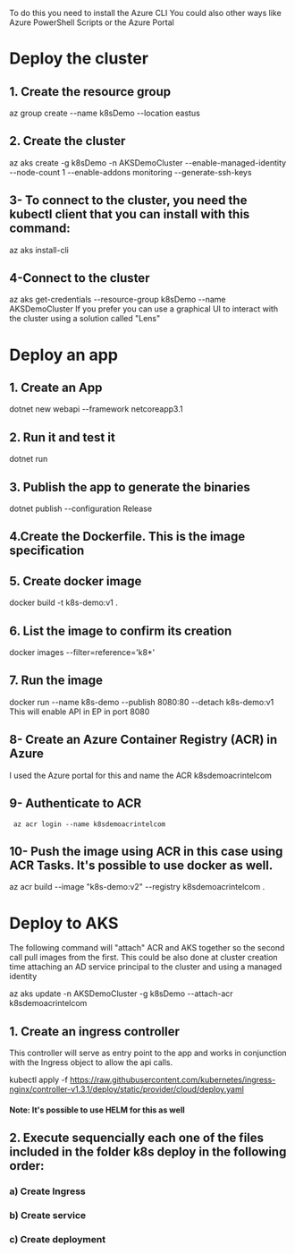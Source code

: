 To do this you need to install the Azure CLI
You could also other ways like Azure PowerShell Scripts
or the Azure Portal

# Deploy the cluster

## 1. Create the resource group

az group create --name k8sDemo --location eastus

## 2. Create the cluster

az aks create -g k8sDemo -n AKSDemoCluster --enable-managed-identity --node-count 1 --enable-addons monitoring --generate-ssh-keys

## 3- To connect to the cluster, you need the kubectl client that you can install with this command:

az aks install-cli

## 4-Connect to the cluster

az aks get-credentials --resource-group k8sDemo --name AKSDemoCluster
If you prefer you can use a graphical UI to interact with the cluster
using a solution called "Lens"

# Deploy an app

## 1. Create an App

dotnet new webapi --framework netcoreapp3.1

## 2. Run it and test it

dotnet run

## 3. Publish the app to generate the binaries

dotnet publish --configuration Release

## 4.Create the Dockerfile. This is the image specification

## 5. Create docker image

docker build -t k8s-demo:v1 .

## 6. List the image to confirm its creation

docker images --filter=reference='k8\*'

## 7. Run the image

docker run --name k8s-demo --publish 8080:80 --detach k8s-demo:v1
This will enable API in EP in port 8080

## 8- Create an Azure Container Registry (ACR) in Azure

I used the Azure portal for this and name the ACR k8sdemoacrintelcom

## 9- Authenticate to ACR

<code> az acr login --name k8sdemoacrintelcom </code>

## 10- Push the image using ACR in this case using ACR Tasks. It's possible to use docker as well.

az acr build --image "k8s-demo:v2" --registry k8sdemoacrintelcom .

# Deploy to AKS

<p>
The following command will "attach" ACR and AKS together so the second call pull
images from the first. This could be also done at cluster creation time attaching
an AD service principal to the cluster and using a managed identity
</p>
az aks update -n AKSDemoCluster -g k8sDemo --attach-acr k8sdemoacrintelcom

## 1. Create an ingress controller
   <p>This controller will serve as entry point to the app
   and works in conjunction with the Ingress object to
   allow the api calls.
   </p>
   
kubectl apply -f https://raw.githubusercontent.com/kubernetes/ingress-nginx/controller-v1.3.1/deploy/static/provider/cloud/deploy.yaml

#### Note: It's possible to use HELM for this as well

## 2. Execute sequencially each one of the files included in the folder k8s deploy in the following order:
### a) Create Ingress
### b) Create service
### c) Create deployment

